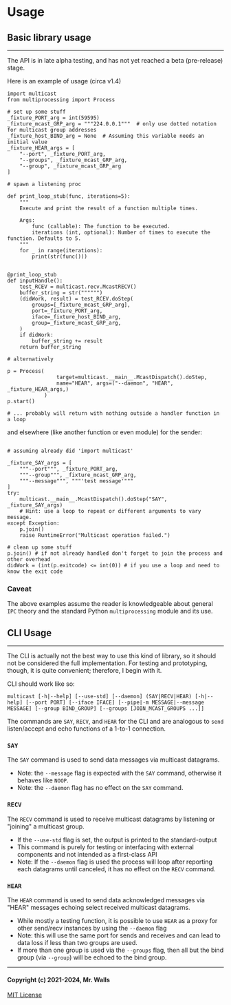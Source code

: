 # Usage


## Basic library usage
***

The API is in late alpha testing, and has not yet reached a beta (pre-release) stage.

Here is an example of usage (circa v1.4)

```python3
import multicast
from multiprocessing import Process

# set up some stuff
_fixture_PORT_arg = int(59595)
_fixture_mcast_GRP_arg = """224.0.0.1"""  # only use dotted notation for multicast group addresses
_fixture_host_BIND_arg = None  # Assuming this variable needs an initial value
_fixture_HEAR_args = [
	"--port", _fixture_PORT_arg,
	"--groups", _fixture_mcast_GRP_arg,
	"--group", _fixture_mcast_GRP_arg
]

# spawn a listening proc

def print_loop_stub(func, iterations=5):
	"""
	Execute and print the result of a function multiple times.

	Args:
		func (callable): The function to be executed.
		iterations (int, optional): Number of times to execute the function. Defaults to 5.
	"""
	for _ in range(iterations):
		print(str(func()))


@print_loop_stub
def inputHandle():
	test_RCEV = multicast.recv.McastRECV()
	buffer_string = str("""""")
	(didWork, result) = test_RCEV.doStep(
		groups=[_fixture_mcast_GRP_arg],
		port=_fixture_PORT_arg,
		iface=_fixture_host_BIND_arg,
		group=_fixture_mcast_GRP_arg,
	)
	if didWork:
		buffer_string += result
	return buffer_string

# alternatively

p = Process(
				target=multicast.__main__.McastDispatch().doStep,
				name="HEAR", args=("--daemon", "HEAR", _fixture_HEAR_args,)
			)
p.start()

# ... probably will return with nothing outside a handler function in a loop
```
and elsewhere (like another function or even module) for the sender:
```python3

# assuming already did 'import multicast'

_fixture_SAY_args = [
	"""--port""", _fixture_PORT_arg,
	"""--group""", _fixture_mcast_GRP_arg,
	"""--message""", """'test message'"""
]
try:
	multicast.__main__.McastDispatch().doStep("SAY", _fixture_SAY_args)
	# Hint: use a loop to repeat or different arguments to vary message.
except Exception:
	p.join()
	raise RuntimeError("Multicast operation failed.")

# clean up some stuff
p.join() # if not already handled don't forget to join the process and other overhead
didWork = (int(p.exitcode) <= int(0)) # if you use a loop and need to know the exit code

```
### Caveat
The above examples assume the reader is knowledgeable about general `IPC` theory and the standard Python `multiprocessing` module and its use.



## CLI Usage
***

The CLI is actually not the best way to use this kind of library, so it should not be considered the full implementation. For testing and prototyping, though, it is quite convenient; therefore, I begin with it.

CLI should work like so:

```plain
multicast [-h|--help] [--use-std] [--daemon] (SAY|RECV|HEAR) [-h|--help] [--port PORT] [--iface IFACE] [--pipe|-m MESSAGE|--message MESSAGE] [--group BIND_GROUP] [--groups [JOIN_MCAST_GROUPS ...]]
```

The commands are `SAY`, `RECV`, and `HEAR` for the CLI and are analogous to `send` listen/accept and echo functions of a 1-to-1 connection.

### `SAY`

The `SAY` command is used to send data messages via multicast datagrams.
* Note: the `--message` flag is expected with the `SAY` command, otherwise it behaves like `NOOP`.
* Note: the `--daemon` flag has no effect on the `SAY` command.

### `RECV`

The `RECV` command is used to receive multicast datagrams by listening or "joining" a multicast group.
* If the `--use-std` flag is set, the output is printed to the standard-output
* This command is purely for testing or interfacing with external components and not intended as a first-class API
* Note: If the `--daemon` flag is used the process will loop after reporting each datagrams until canceled, it has no effect on the `RECV` command.

### `HEAR`

The `HEAR` command is used to send data acknowledged messages via "HEAR" messages echoing select received multicast datagrams.
* While mostly a testing function, it is possible to use `HEAR` as a proxy for other send/recv instances by using the `--daemon` flag
* Note: this will use the same port for sends and receives and can lead to data loss if less than two groups are used.
* If more than one group is used via the `--groups` flag, then all but the bind group (via `--group`) will be echoed to the bind group.


***
#### Copyright (c) 2021-2024, Mr. Walls
[MIT License](https://github.com/reactive-firewall/multicast/blob/stable/LICENSE.md)
